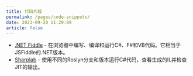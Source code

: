 ```yaml
---
title: 代码片段
permalink: /pages/code-snippets/
date: 2023-09-20 11:29:09
article: false
---
```


- [.NET Fiddle](https://dotnetfiddle.net/)  - 在浏览器中编写、编译和运行C#、F#和VB代码。它相当于JSFiddle的.NET版本。 
- [Sharplab](https://sharplab.io/)  - 使用不同的Roslyn分支和版本运行C#代码，查看生成的IL并检查JIT的输出。